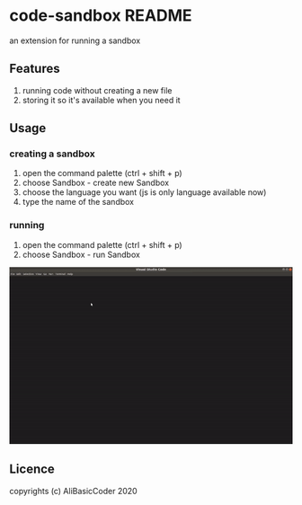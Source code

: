 # code-sandbox README

an extension for running a sandbox

## Features

1. running code without creating a new file 
2. storing it so it's available when you need it 

## Usage

### creating a sandbox

1. open the command palette (ctrl + shift + p)
2. choose Sandbox - create new Sandbox
3. choose the language you want (js is only language available now)
4. type the name of the sandbox

### running

1. open the command palette (ctrl + shift + p)
2. choose Sandbox - run Sandbox

![gif](https://raw.githubusercontent.com/AliBasicCoder/code-sandbox/master/tut.gif)

## Licence

copyrights (c) AliBasicCoder 2020